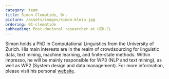 ```yaml
---
category: team
title: Simon Clematide, Dr.
picture: /assets/images/simon-klein.jpg
ordering: 01-clematide
subheading: Post-doctoral researcher at UZH-CL
---
```


Simon holds a PhD in Computational Linguistics from the University of Zurich. His main interests are in the realm of crowdsourcing for linguistic data, text mining, machine learning, and finite-state methods. Within impresso, he will be mainly responsible for WP3 (NLP and text mining), as well as WP2 (System design and data management). For more information, please visit his personal [website](http://www.cl.uzh.ch/de/people/team/compling/siclemat.html).
